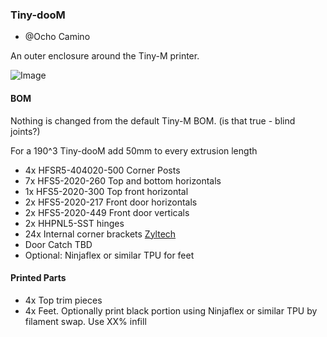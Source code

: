 ### Tiny-dooM

- @Ocho Camino


An outer enclosure around the Tiny-M printer.  


![Image](https://github.com/gsl12/Tiny-M/blob/master/usermods/Tiny-dooM/images/Tiny_dooM.png)

#### BOM

Nothing is changed from the default Tiny-M BOM.  (is that true - blind joints?)

For a 190^3 Tiny-dooM add 50mm to every extrusion length

- 4x HFSR5-404020-500 Corner Posts
- 7x HFS5-2020-260 Top and bottom horizontals
- 1x HFS5-2020-300 Top front horizontal
- 2x HFS5-2020-217 Front door horizontals
- 2x HFS5-2020-449 Front door verticals
- 2x HHPNL5-SST hinges
- 24x Internal corner brackets [Zyltech]()
- Door Catch TBD
- Optional: Ninjaflex or similar TPU for feet

#### Printed Parts

- 4x Top trim pieces
- 4x Feet.  Optionally print black portion using Ninjaflex or similar TPU by filament swap.  Use XX% infill




